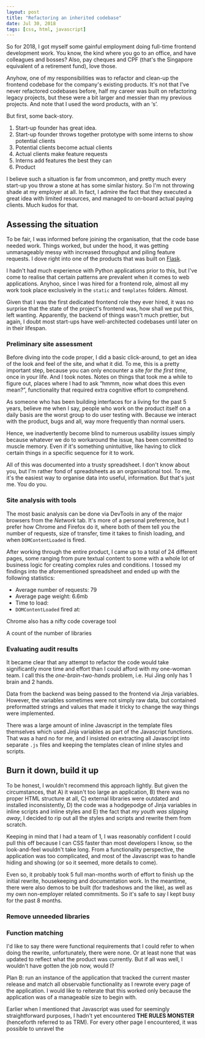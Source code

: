 ```yaml
---
layout: post
title: "Refactoring an inherited codebase"
date: Jul 30, 2018
tags: [css, html, javascript]
---
```

So for 2018, I got myself some gainful employment doing full-time frontend development work. You know, the kind where you go to an office, and have colleagues and bosses? Also, pay cheques and CPF (that's the Singapore equivalent of a retirement fund), love those.

Anyhow, one of my responsibilities was to refactor and clean-up the frontend codebase for the company's existing products. It's not that I've never refactored codebases before, half my career was built on refactoring legacy projects, but these were a bit larger and messier than my previous projects. And note that I used the word products, with an ‘s’.

But first, some back-story.

<ol>
  <li class="no-margin">Start-up founder has great idea.</li>
  <li class="no-margin">Start-up founder throws together prototype with some interns to show potential clients</li>
  <li class="no-margin">Potential clients become actual clients</li>
  <li class="no-margin">Actual clients make feature requests</li>
  <li class="no-margin">Interns add features the best they can</li>
  <li class="no-margin">Product</li>
</ol>

I believe such a situation is far from uncommon, and pretty much every start-up you throw a stone at has some similar history. So I'm not throwing shade at my employer at all. In fact, I admire the fact that they executed a great idea with limited resources, and managed to on-board actual paying clients. Much kudos for that.

## Assessing the situation

To be fair, I was informed before joining the organisation, that the code base needed work. Things worked, but under the hood, it was getting unmanageably messy with increased throughput and piling feature requests. I dove right into one of the products that was built on [Flask](http://flask.pocoo.org/).

I hadn't had much experience with Python applications prior to this, but I've come to realise that certain patterns are prevalent when it comes to web applications. Anyhoo, since I was hired for a frontend role, almost all my work took place exclusively in the `static` and `templates` folders. Almost.

Given that I was the first dedicated frontend role they ever hired, it was no surprise that the state of the project's frontend was, how shall we put this, left wanting. Apparently, the backend of things wasn't much prettier, but again, I doubt most start-ups have well-architected codebases until later on in their lifespan.

### Preliminary site assessment

Before diving into the code proper, I did a basic click-around, to get an idea of the look and feel of the site, and what it did. To me, this is a pretty important step, because you can only encounter a site *for the first time*, once in your life. And I took notes. Notes on things that took me a while to figure out, places where I had to ask “hmmm, now what does this even mean?”, functionality that required extra cognitive effort to comprehend.

As someone who has been building interfaces for a living for the past 5 years, believe me when I say, people who work on the product itself on a daily basis are the worst group to do user testing with. Because we interact with the product, bugs and all, way more frequently than normal users.

Hence, we inadvertently become blind to numerous usability issues simply because whatever we do to workaround the issue, has been committed to muscle memory. Even if it's something unintuitive, like having to click certain things in a specific sequence for it to work.

All of this was documented into a trusty spreadsheet. I don't know about you, but I'm rather fond of spreadsheets as an organisational tool. To me, it's the easiest way to organise data into useful, information. But that's just me. You do you.

### Site analysis with tools

The most basic analysis can be done via DevTools in any of the major browsers from the *Network* tab. It's more of a personal preference, but I prefer how Chrome and Firefox do it, where both of them tell you the number of requests, size of transfer, time it takes to finish loading, and when `DOMContentLoaded` is fired.

After working through the entire product, I came up to a total of 24 different pages, some ranging from pure textual content to some with a whole lot of business logic for creating complex rules and conditions. I tossed my findings into the aforementioned spreadsheet and ended up with the following statistics:
- Average number of requests: 79
- Average page weight: 6.6mb
- Time to load:
- `DOMContentLoaded` fired at:

Chrome also has a nifty code coverage tool 

A count of the number of libraries

### Evaluating audit results

It became clear that any attempt to refactor the code would take significantly more time and effort than I could afford with my one-woman team. I call this the *one-brain-two-hands* problem, i.e. Hui Jing only has 1 brain and 2 hands.

Data from the backend was being passed to the frontend via Jinja variables. However, the variables sometimes were not simply raw data, but contained preformatted strings and values that made it tricky to change the way things were implemented.

There was a large amount of inline Javascript in the template files themselves which used Jinja variables as part of the Javascript functions. That was a hard no for me, and I insisted on extracting all Javascript into separate `.js` files and keeping the templates clean of inline styles and scripts.



## Burn it down, build it up

To be honest, I wouldn't recommend this approach lightly. But given the circumstances, that A) it wasn't too large an application, B) there was no proper HTML structure at all, C) external libraries were outdated and installed inconsistently, D) the code was a hodgepodge of Jinja variables in inline scripts and inline styles and E) the fact that *my youth was slipping away*, I decided to rip out all the styles and scripts and rewrite them from scratch.

Keeping in mind that I had a team of 1, I was reasonably confident I could pull this off because I can CSS faster than most developers I know, so the look-and-feel wouldn't take long. From a functionality perspective, the application was too complicated, and most of the Javascript was to handle hiding and showing (or so it seemed, more details to come).

Even so, it probably took 5 full man-months worth of effort to finish up the initial rewrite, housekeeping and documentation work. In the meantime, there were also demos to be built (for tradeshows and the like), as well as my own non-employer related commitments. So it's safe to say I kept busy for the past 8 months. 

### Remove unneeded libraries



### Function matching

I'd like to say there were functional requirements that I could refer to when doing the rewrite, unfortunately, there were none. Or at least none that was updated to reflect what the product was currently. But if all was well, I wouldn't have gotten the job now, would I?

Plan B: run an instance of the application that tracked the current master release and match all observable functionality as I rewrote every page of the application. I would like to reiterate that this worked only because the application was of a manageable size to begin with.

Earlier when I mentioned that Javascript was used for seemingly straightforward purposes, I hadn't yet encountered **THE RULES MONSTER** (henceforth referred to as TRM). For every other page I encountered, it was possible to unravel the 

